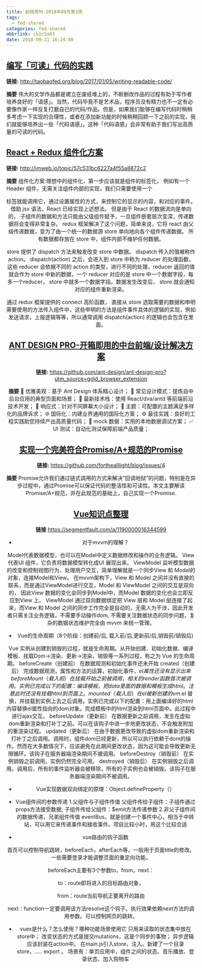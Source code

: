 ```yaml
---
title: 前端周刊-2018年09月第3周
tags:
  - fed-shared
categories: fed-shared
abbrlink: cb1c5a03
date: 2018-09-21 16:24:00
---
```


## [编写「可读」代码的实践](http://taobaofed.org/blog/2017/01/05/writing-readable-code/)

**链接:**
http://taobaofed.org/blog/2017/01/05/writing-readable-code/

**摘要**
伟大的文学作品都是建立在废纸堆上的，不断删改作品的过程有助于写作者培养良好的「语感」。当然，代码毕竟不是艺术品，程序员没有精力也不一定有必要像作家一样反复打磨自己的代码/作品。但是，如果我们能够在编写代码时稍稍多考虑一下实现的合理性，或者在添加新功能的时候稍稍回顾一下之前的实现，我们就能够培养出一些「代码语感」。这种「代码语感」会非常有助于我们写出高质量的可读的代码。

## [React + Redux 组件化方案](http://imweb.io/topic/57c531bc6227a4f55a8872c2)

**链接:**
http://imweb.io/topic/57c531bc6227a4f55a8872c2

**摘要**
组件化方案:理想中的组件化，第一步应该就是组件的标签化， 例如有一个 Header 组件，无需关注组件内部的实现，我们只需要使用一个 <Header/> 标签就能调用它，通过设置属性的方式，来控制它的显示的内容，和对应的事件。借助 jsx 语法，React 已经实现上述想法。
但是由于 React 的数据流向是单向的， 子组件的数据和方法只能由父级组件赋予，一旦组件嵌套层次变深，传递数据将会变得非常复杂。
redux 框架解决了这个问题，简单来说，它将 react 由父级传递数据，变为了由一个统一的数据源 store 单向地向各个组件传递数据。
所有数据都存放在 store 中，组件内部不维护任何数据。

store 提供了 dispatch 方法来触发改变 store 中数据。 dispatch 传入的值被称作 action。 dispatch(action) 之后，会进入到 store 中称为 reducer 的处理函数，这些 reducer 会依据不同的 action 的类型，进行不同的处理，reducer 返回的值就会作为 store 中新的数据，一个 reducer 对应的是 store 中一个数据字段，每多一个reducer， store 中就多一个数据字段。数据发生改变后， store 就会通知对应的组件重新渲染。

通过 redux 框架提供的 connect 高阶函数， 直接从 store 选取需要的数据和申明需要使用的方法传入组件中，这些申明的方法是组件事件具体的逻辑的实现，例如发送请求，上报逻辑等等，所以通常调用 dispatch(action) 的逻辑也会包含在里面。

## [ANT DESIGN PRO-开箱即用的中台前端/设计解决方案](http://imweb.io/topic/57c531bc6227a4f55a8872c2)

**链接:**
https://github.com/ant-design/ant-design-pro?utm_source=gold_browser_extension

**摘要**
💎 优雅美观：基于 Ant Design 体系精心设计；
📐 常见设计模式：提炼自中后台应用的典型页面和场景；
🚀 最新技术栈：使用 React/dva/antd 等前端前沿技术开发；
📱 响应式：针对不同屏幕大小设计；
🎨 主题：可配置的主题满足多样化的品牌诉求；
🌐 国际化：内建业界通用的国际化方案；
⚙️ 最佳实践：良好的工程实践助您持续产出高质量代码；
🔢 mock 数据：实用的本地数据调试方案；
✅ UI 测试：自动化测试保障前端产品质量；

## [实现一个完美符合Promise/A+规范的Promise](https://github.com/forthealllight/blog/issues/4)

**链接:**
https://github.com/forthealllight/blog/issues/4

**摘要**
Promise允许我们通过链式调用的方式来解决“回调地狱”的问题，特别是在异步过程中，通过Promise可以保证代码的整洁性和可读性。本文主要解读Promise/A+规范，并在此规范的基础上，自己实现一个Promise.


## [Vue知识点整理](https://segmentfault.com/a/1190000016344599)

**链接** 
https://segmentfault.com/a/1190000016344599

- 对于mvvm的理解？

Model代表数据模型，也可以在Model中定义数据修改和操作的业务逻辑。
View 代表UI 组件，它负责将数据模型转化成UI 展现出来。
ViewModel 监听模型数据的改变和控制视图行为、处理用户交互，简单理解就是一个同步View 和 Model的对象，连接Model和View。
在mvvm架构下，View 和 Model 之间并没有直接的联系，而是通过ViewModel进行交互，Model 和 ViewModel 之间的交互是双向的， 因此View 数据的变化会同步到Model中，而Model 数据的变化也会立即反应到View 上。
ViewModel 通过双向数据绑定把 View 层和 Model 层连接了起来，而View 和 Model 之间的同步工作完全是自动的，无需人为干涉，因此开发者只需关注业务逻辑，不需要手动操作dom, 不需要关注数据状态的同步问题，复杂的数据状态维护完全由 mvvm 来统一管理。

- Vue的生命周期（8个阶段：创建前/后, 载入前/后,更新前/后,销毁前/销毁后)

Vue 实例从创建到销毁的过程，就是生命周期。从开始创建、初始化数据、编译模板、挂载Dom→渲染、更新→渲染、销毁等一系列过程，称之为 Vue 的生命周期。
beforeCreate（创建前） 在数据观测和初始化事件还未开始
created（创建后） 完成数据观测，属性和方法的运算，初始化事件，$el属性还没有显示出来
beforeMount（载入前） 在挂载开始之前被调用，相关的render函数首次被调用。实例已完成以下的配置：编译模板，把data里面的数据和模板生成html。注意此时还没有挂载html到页面上。
mounted（载入后） 在el 被新创建的 vm.$el 替换，并挂载到实例上去之后调用。实例已完成以下的配置：用上面编译好的html内容替换el属性指向的dom对象。完成模板中的html渲染到html页面中。此过程中进行ajax交互。
beforeUpdate（更新前） 在数据更新之前调用，发生在虚拟dom重新渲染和打补丁之前。可以在该钩子中进一步地更改状态，不会触发附加的重渲染过程。
updated（更新后） 在由于数据更改导致的虚拟dom重新渲染和打补丁之后调用。调用时，组件dom已经更新，所以可以执行依赖于dom的操作。然而在大多数情况下，应该避免在此期间更改状态，因为这可能会导致更新无限循环。该钩子在服务器端渲染期间不被调用。
beforeDestroy（销毁前） 在实例销毁之前调用。实例仍然完全可用。
destroyed（销毁后） 在实例销毁之后调用。调用后，所有的事件监听器会被移除，所有的子实例也会被销毁。该钩子在服务器端渲染期间不被调用。

- Vue实现数据双向绑定的原理：Object.defineProperty（）

- Vue组件间的参数传递
1.父组件与子组件传值
父组件传给子组件：子组件通过props方法接受数据;
子组件传给父组件：$emit方法传递参数
2.非父子组件间的数据传递，兄弟组件传值
eventBus，就是创建一个事件中心，相当于中转站，可以用它来传递事件和接收事件。项目比较小时，用这个比较合适

- vue路由的钩子函数

首页可以控制导航跳转，beforeEach，afterEach等，一般用于页面title的修改。一些需要登录才能调整页面的重定向功能。

beforeEach主要有3个参数to，from，next：

to：route即将进入的目标路由对象，

from：route当前导航正要离开的路由

next：function一定要调用该方法resolve这个钩子。执行效果依赖next方法的调用参数。可以控制网页的跳转。

- vuex是什么？怎么使用？哪种功能场景使用它
只用来读取的状态集中放在store中； 改变状态的方式是提交mutations，这是个同步的事物； 异步逻辑应该封装在action中。
在main.js引入store，注入。新建了一个目录store，….. export 。
场景有：单页应用中，组件之间的状态、音乐播放、登录状态、加入购物车
